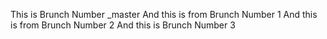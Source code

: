 This is Brunch Number _master
And this is from Brunch Number 1
And this is from Brunch Number 2
And this is Brunch Number 3